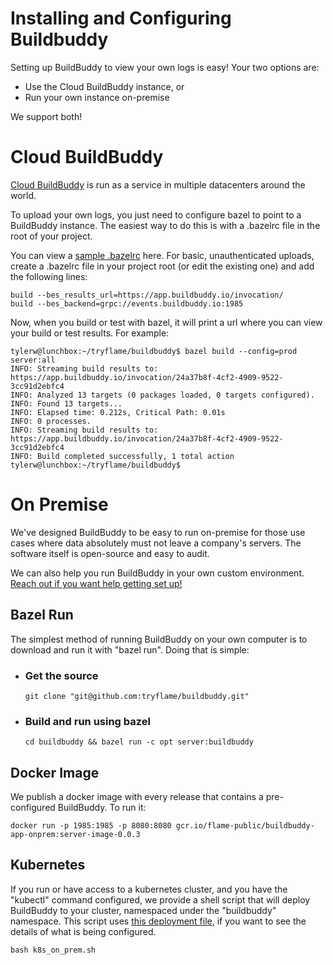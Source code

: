 <p align="center">
  <h1>Installing and Configuring Buildbuddy</h1>
</p>

Setting up BuildBuddy to view your own logs is easy! Your two options are:

* Use the Cloud BuildBuddy instance, or
* Run your own instance on-premise

We support both!

# Cloud BuildBuddy

[Cloud BuildBuddy](https://app.buildbuddy.io/) is run as a service in multiple datacenters around the world.

To upload your own logs, you just need to configure bazel to point to a BuildBuddy instance. The easiest way to do this is with a .bazelrc file in the root of your project.

You can view a [sample .bazelrc](https://github.com/tryflame/buildbuddy/blob/master/.bazelrc) here. For basic, unauthenticated uploads, create a .bazelrc file in your project root (or edit the existing one) and add the following lines:

```
build --bes_results_url=https://app.buildbuddy.io/invocation/
build --bes_backend=grpc://events.buildbuddy.io:1985
```

Now, when you build or test with bazel, it will print a url where you can view your build or test results. For example:

```
tylerw@lunchbox:~/tryflame/buildbuddy$ bazel build --config=prod server:all
INFO: Streaming build results to: https://app.buildbuddy.io/invocation/24a37b8f-4cf2-4909-9522-3cc91d2ebfc4
INFO: Analyzed 13 targets (0 packages loaded, 0 targets configured).
INFO: Found 13 targets...
INFO: Elapsed time: 0.212s, Critical Path: 0.01s
INFO: 0 processes.
INFO: Streaming build results to: https://app.buildbuddy.io/invocation/24a37b8f-4cf2-4909-9522-3cc91d2ebfc4
INFO: Build completed successfully, 1 total action
tylerw@lunchbox:~/tryflame/buildbuddy$
```

# On Premise

We've designed BuildBuddy to be easy to run on-premise for those use cases where data absolutely must not leave a company's servers. The software itself is open-source and easy to audit.

We can also help you run BuildBuddy in your own custom environment. [Reach out if you want help getting set up!](mailto:support@tryflame.com?subject=Custom%20BuildBuddy%20Setup)

## Bazel Run

The simplest method of running BuildBuddy on your own computer is to download and run it with "bazel run". Doing that is simple:

* ### Get the source
  ```
  git clone "git@github.com:tryflame/buildbuddy.git"
  ```

* ### Build and run using bazel
  ```
  cd buildbuddy && bazel run -c opt server:buildbuddy
  ```

## Docker Image

We publish a docker image with every release that contains a pre-configured BuildBuddy. To run it:

```
docker run -p 1985:1985 -p 8080:8080 gcr.io/flame-public/buildbuddy-app-onprem:server-image-0.0.3
```

## Kubernetes

If you run or have access to a kubernetes cluster, and you have the "kubectl" command configured, we provide a shell script that will deploy BuildBuddy to your cluster, namespaced under the "buildbuddy" namespace. This script uses [this deployment file](github.com/tryflame), if you want to see the details of what is being configured.
```
bash k8s_on_prem.sh
```

